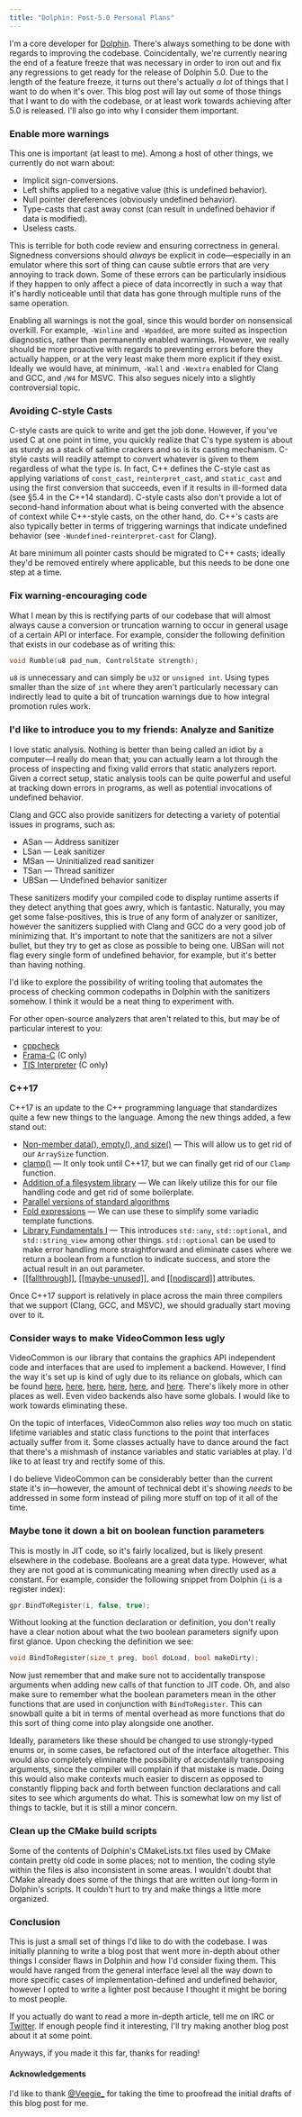 ```yaml
---
title: "Dolphin: Post-5.0 Personal Plans"
---
```


I'm a core developer for [Dolphin](https://dolphin-emu.org). There's always something to be done with regards to improving the codebase. Coincidentally, we're currently nearing the end of a feature freeze that was necessary in order to iron out and fix any regressions to get ready for the release of Dolphin 5.0. Due to the length of the feature freeze, it turns out there's actually *a lot* of things that I want to do when it's over. This blog post will lay out some of those things that I want to do with the codebase, or at least work towards achieving after 5.0 is released. I'll also go into why I consider them important.

### Enable more warnings
This one is important (at least to me). Among a host of other things, we currently do not warn about:

- Implicit sign-conversions.
- Left shifts applied to a negative value (this is undefined behavior).
- Null pointer dereferences (obviously undefined behavior).
- Type-casts that cast away const (can result in undefined behavior if data is modified).
- Useless casts.

This is terrible for both code review and ensuring correctness in general. Signedness conversions should *always* be explicit in code—especially in an emulator where this sort of thing can cause subtle errors that are very annoying to track down. Some of these errors can be particularly insidious if they happen to only affect a piece of data incorrectly in such a way that it's hardly noticeable until that data has gone through multiple runs of the same operation.

Enabling all warnings is not the goal, since this would border on nonsensical overkill. For example, `-Winline` and `-Wpadded`, are more suited as inspection diagnostics, rather than permanently enabled warnings. However, we really should be more proactive with regards to preventing errors before they actually happen, or at the very least make them more explicit if they exist. Ideally we would have, at minimum, `-Wall` and `-Wextra` enabled for Clang and GCC, and `/W4` for MSVC. This also segues nicely into a slightly controversial topic.

### Avoiding C-style Casts
C-style casts are quick to write and get the job done. However, if you've used C at one point in time, you quickly realize that C's type system is about as sturdy as a stack of saltine crackers and so is its casting mechanism. C-style casts will readily attempt to convert whatever is given to them regardless of what the type is. In fact, C++ defines the C-style cast as applying variations of `const_cast`, `reinterpret_cast`, and `static_cast` and using the first conversion that succeeds, even if it results in ill-formed data (see §5.4 in the C++14 standard). C-style casts also don't provide a lot of second-hand information about what is being converted with the absence of context while C++-style casts, on the other hand, do. C++'s casts are also typically better in terms of triggering warnings that indicate undefined behavior (see `-Wundefined-reinterpret-cast` for Clang).

At bare minimum all pointer casts should be migrated to C++ casts; ideally they'd be removed entirely where applicable, but this needs to be done one step at a time.

### Fix warning-encouraging code
What I mean by this is rectifying parts of our codebase that will almost always cause a conversion or truncation warning to occur in general usage of a certain API or interface. For example, consider the following definition that exists in our codebase as of writing this:

```cpp
void Rumble(u8 pad_num, ControlState strength);
```

`u8` is unnecessary and can simply be `u32` or `unsigned int`. Using types smaller than the size of `int` where they aren't particularly necessary can indirectly lead to quite a bit of truncation warnings due to how integral promotion rules work.

### I'd like to introduce you to my friends: Analyze and Sanitize
I love static analysis. Nothing is better than being called an idiot by a computer—I really do mean that; you can actually learn a lot through the process of inspecting and fixing valid errors that static analyzers report. Given a correct setup, static analysis tools can be quite powerful and useful at tracking down errors in programs, as well as potential invocations of undefined behavior.

Clang and GCC also provide sanitizers for detecting a variety of potential issues in programs, such as:

- ASan — Address sanitizer
- LSan — Leak sanitizer
- MSan — Uninitialized read sanitizer
- TSan — Thread sanitizer
- UBSan — Undefined behavior sanitizer

These sanitizers modify your compiled code to display runtime asserts if they detect anything that goes awry, which is fantastic. Naturally, you may get some false-positives, this is true of any form of analyzer or sanitizer, however the sanitizers supplied with Clang and GCC do a very good job of minimizing that. It's important to note that the sanitizers are not a silver bullet, but they try to get as close as possible to being one. UBSan will not flag every single form of undefined behavior, for example, but it's better than having nothing.

I'd like to explore the possibility of writing tooling that automates the process of checking common codepaths in Dolphin with the sanitizers somehow. I think it would be a neat thing to experiment with.

For other open-source analyzers that aren't related to this, but may be of particular interest to you:

- [cppcheck](https://github.com/danmar/cppcheck/)
- [Frama-C](http://frama-c.com/) (C only)
- [TIS Interpreter](https://github.com/TrustInSoft/tis-interpreter) (C only)

### C++17
C++17 is an update to the C++ programming language that standardizes quite a few new things to the language. Among the new things added, a few stand out:

- [Non-member data(), empty(), and size()](http://www.open-std.org/jtc1/sc22/wg21/docs/papers/2014/n4280.pdf) — This will allow us to get rid of our `ArraySize` function.
- [clamp()](http://www.open-std.org/jtc1/sc22/wg21/docs/papers/2015/p0025r0.html) — It only took until C++17, but we can finally get rid of our `Clamp` function.
- [Addition of a filesystem library](http://www.open-std.org/jtc1/sc22/wg21/docs/papers/2013/n3505.html) — We can likely utilize this for our file handling code and get rid of some boilerplate.
- [Parallel versions of standard algorithms](https://isocpp.org/files/papers/P0024R2.html)
- [Fold expressions](http://www.open-std.org/jtc1/sc22/wg21/docs/papers/2014/n4191.html) — We can use these to simplify some variadic template functions.
- [Library Fundamentals I](http://www.open-std.org/jtc1/sc22/wg21/docs/papers/2015/n4480.html) — This introduces `std::any`, `std::optional`, and `std::string_view` among other things. `std::optional` can be used to make error handling more straightforward and eliminate cases where we return a boolean from a function to indicate success, and store the actual result in an out parameter.
- [\[\[fallthrough\]\]](https://isocpp.org/files/papers/P0188R1.pdf), [\[\[maybe-unused\]\]](https://isocpp.org/files/papers/P0212R1.pdf), and [\[\[nodiscard\]\]](https://isocpp.org/files/papers/P0189R1.pdf) attributes.

Once C++17 support is relatively in place across the main three compilers that we support (Clang, GCC, and MSVC), we should gradually start moving over to it.

### Consider ways to make VideoCommon less ugly
VideoCommon is our library that contains the graphics API independent code and interfaces that are used to implement a backend. However, I find the way it's set up is kind of ugly due to its reliance on globals, which can be found [here](https://github.com/dolphin-emu/dolphin/blob/master/Source/Core/VideoCommon/FramebufferManagerBase.h#L108), [here](https://github.com/dolphin-emu/dolphin/blob/master/Source/Core/VideoCommon/PerfQueryBase.h#L69), [here](https://github.com/dolphin-emu/dolphin/blob/master/Source/Core/VideoCommon/RenderBase.h#L213), [here](https://github.com/dolphin-emu/dolphin/blob/master/Source/Core/VideoCommon/TextureCacheBase.h#L189), [here](https://github.com/dolphin-emu/dolphin/blob/master/Source/Core/VideoCommon/VideoConfig.h#L184), and [here](https://github.com/dolphin-emu/dolphin/blob/master/Source/Core/VideoCommon/VideoBackendBase.h#L104). There's likely more in other places as well. Even video backends also have some globals. I would like to work towards eliminating these.

On the topic of interfaces, VideoCommon also relies *way* too much on static lifetime variables and static class functions to the point that interfaces actually suffer from it. Some classes actually have to dance around the fact that there's a mishmash of instance variables and static variables at play. I'd like to at least try and rectify some of this.

I do believe VideoCommon can be considerably better than the current state it's in—however, the amount of technical debt it's  showing *needs* to be addressed in some form instead of piling more stuff on top of it all of the time.

### Maybe tone it down a bit on boolean function parameters
This is mostly in JIT code, so it's fairly localized, but is likely present elsewhere in the codebase. Booleans are a great data type. However, what they are not good at is communicating meaning when directly used as a constant. For example, consider the following snippet from Dolphin (`i` is a register index):

```cpp
gpr.BindToRegister(i, false, true);
```

Without looking at the function declaration or definition, you don't really have a clear notion about what the two boolean parameters signify upon first glance. Upon checking the definition we see:

```cpp
void BindToRegister(size_t preg, bool doLoad, bool makeDirty);
```

Now just remember that and make sure not to accidentally transpose arguments when adding new calls of that function to JIT code. Oh, and also make sure to remember what the boolean parameters mean in the other functions that are used in conjunction with `BindToRegister`. This can snowball quite a bit in terms of mental overhead as more functions that do this sort of thing come into play alongside one another.

Ideally, parameters like these should be changed to use strongly-typed enums or, in some cases, be refactored out of the interface altogether. This would also completely eliminate the possibility of accidentally transposing arguments, since the compiler will complain if that mistake is made. Doing this would also make contexts much easier to discern as opposed to constantly flipping back and forth between function declarations and call sites to see which arguments do what. This is somewhat low on my list of things to tackle, but it is still a minor concern.

### Clean up the CMake build scripts
Some of the contents of Dolphin's CMakeLists.txt files used by CMake contain pretty old code in some places; not to mention, the coding style within the files is also inconsistent in some areas. I wouldn't doubt that CMake already does some of the things that are written out long-form in Dolphin's scripts. It couldn't hurt to try and make things a little more organized.

### Conclusion
This is just a small set of things I'd like to do with the codebase. I was initially planning to write a blog post that went more in-depth about other things I consider flaws in Dolphin and how I'd consider fixing them. This would have ranged from the general interface level all the way down to more specific cases of implementation-defined and undefined behavior, however I opted to write a lighter post because I thought it might be boring to most people.

If you actually do want to read a more in-depth article, tell me on IRC or [Twitter](https://twitter.com/Lioncache). If enough people find it interesting, I'll try making another blog post about it at some point.

Anyways, if you made it this far, thanks for reading!

#### Acknowledgements
I'd like to thank [@Veegie_](https://twitter.com/Veegie_) for taking the time to proofread the initial drafts of this blog post for me.
